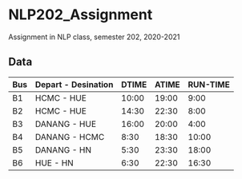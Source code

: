 # NLP202_Assignment

Assignment in NLP class, semester 202, 2020-2021

## Data

| Bus | Depart - Desination | DTIME | ATIME | RUN-TIME |
| --- | ------------------- | ----- | ----- | -------- |
| B1  | HCMC - HUE          | 10:00 | 19:00 | 9:00     |
| B2  | HCMC - HUE          | 14:30 | 22:30 | 8:00     |
| B3  | DANANG - HUE        | 16:00 | 20:00 | 4:00     |
| B4  | DANANG - HCMC       | 8:30  | 18:30 | 10:00    |
| B5  | DANANG - HN         | 5:30  | 23:30 | 18:00    |
| B6  | HUE - HN            | 6:30  | 22:30 | 16:30    |
